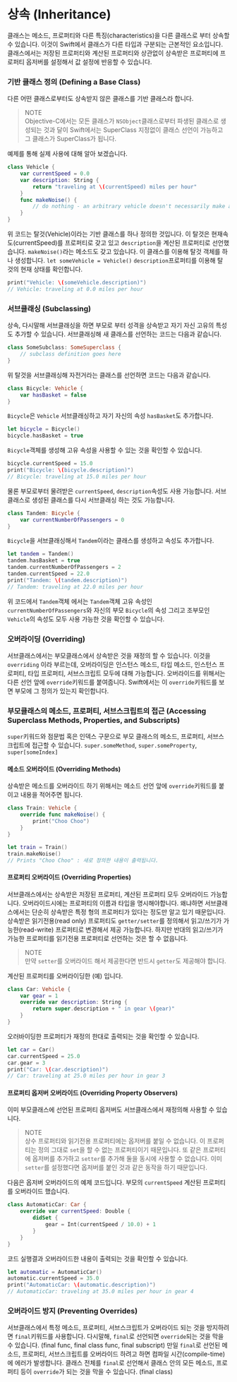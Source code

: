 # 상속 \(Inheritance\)

클래스는 메소드, 프로퍼티와 다른 특징\(characteristics\)을 다른 클래스로 부터 상속할 수 있습니다. 이것이 Swift에서 클래스가 다른 타입과 구분되는 근본적인 요소입니다. 클래스에서는 저장된 프로퍼티와 계산된 프로퍼티와 상관없이 상속받은 프로퍼티에 프로퍼티 옵저버를 설정해서 값 설정에 반응할 수 있습니다.

### 기반 클래스 정의 \(Defining a Base Class\)

다른 어떤 클래스로부터도 상속받지 않은 클래스를 기반 클래스라 합니다.

> NOTE   
> Objective-C에서는 모든 클래스가 `NSObject`클래스로부터 파생된 클래스로 생성되는 것과 달이 Swift에서는 SuperClass 지정없이 클래스 선언이 가능하고 그 클래스가 SuperClass가 됩니다.

예제를 통해 실제 사용에 대해 알아 보겠습니다.

```swift
class Vehicle {
    var currentSpeed = 0.0
    var description: String {
        return "traveling at \(currentSpeed) miles per hour"
    }
    func makeNoise() {
        // do nothing - an arbitrary vehicle doesn't necessarily make a noise
    }
}
```

위 코드는 탈것\(Vehicle\)이라는 기반 클래스를 하나 정의한 것입니다. 이 탈것은 현재속도\(currentSpeed\)를 프로퍼티로 갖고 있고 `description`을 계산된 프로퍼티로 선언했습니다. `makeNoise()`라는 메소드도 갖고 있습니다. 이 클래스를 이용해 탈것 객체를 하나 생성합니다. `let someVehicle = Vehicle()` `description`프로퍼티를 이용해 탈 것의 현재 상태를 확인합니다.

```swift
print("Vehicle: \(someVehicle.description)")
// Vehicle: traveling at 0.0 miles per hour
```

### 서브클래싱 \(Subclassing\)

상속, 다시말해 서브클래싱을 하면 부모로 부터 성격을 상속받고 자기 자신 고유의 특성도 추가할 수 있습니다. 서브클래싱해 새 클래스를 선언하는 코드는 다음과 같습니다.

```swift
class SomeSubclass: SomeSuperclass {
    // subclass definition goes here
}
```

위 탈것을 서브클래싱해 자전거라는 클래스를 선언하면 코드는 다음과 같습니다.

```swift
class Bicycle: Vehicle {
    var hasBasket = false
}
```

`Bicycle`은 `Vehicle` 서브클래싱하고 자기 자신의 속성 `hasBasket`도 추가합니다.

```swift
let bicycle = Bicycle()
bicycle.hasBasket = true
```

`Bicycle`객체를 생성해 고유 속성을 사용할 수 있는 것을 확인할 수 있습니다.

```swift
bicycle.currentSpeed = 15.0
print("Bicycle: \(bicycle.description)")
// Bicycle: traveling at 15.0 miles per hour
```

물론 부모로부터 물려받은 `currentSpeed`, `description`속성도 사용 가능합니다. 서브클래스로 생성된 클래스를 다시 서브클래싱 하는 것도 가능합니다.

```swift
class Tandem: Bicycle {
    var currentNumberOfPassengers = 0
}
```

`Bicycle`을 서브클래싱해서 `Tandem`이라는 클래스를 생성하고 속성도 추가합니다.

```swift
let tandem = Tandem()
tandem.hasBasket = true
tandem.currentNumberOfPassengers = 2
tandem.currentSpeed = 22.0
print("Tandem: \(tandem.description)")
// Tandem: traveling at 22.0 miles per hour
```

위 코드에서 `Tandem`객체 에서는 `Tandem`객체 고유 속성인 `currentNumberOfPassengers`와 자신의 부모 `Bicycle`의 속성 그리고 조부모인 `Vehicle`의 속성도 모두 사용 가능한 것을 확인할 수 있습니다.

### 오버라이딩 \(Overriding\)

서브클래스에서는 부모클래스에서 상속받은 것을 재정의 할 수 있습니다. 이것을 `overriding` 이라 부르는데, 오버라이딩은 인스턴스 메소드, 타입 메소드, 인스턴스 프로퍼티, 타입 프로퍼티, 서브스크립트 모두에 대해 가능합니다. 오버라이드를 위해서는 다른 선언 앞에 `override`키워드를 붙여줍니다. Swift에서는 이 `override`키워드를 보면 부모에 그 정의가 있는지 확인합니다.

### 부모클래스의 메소드, 프로퍼티, 서브스크립트의 접근 \(Accessing Superclass Methods, Properties, and Subscripts\)

`super`키워드와 점문법 혹은 인덱스 구문으로 부모 클래스의 메소드, 프로퍼티, 서브스크립트에 접근할 수 있습니다. `super.someMethod`, `super.someProperty`, `super[someIndex]`

#### 메소드 오버라이드 \(Overriding Methods\)

상속받은 메소드를 오버라이드 하기 위해서는 메소드 선언 앞에 `override`키워드를 붙이고 내용을 적어주면 됩니다.

```swift
class Train: Vehicle {
    override func makeNoise() {
        print("Choo Choo")
    }
}
```

```swift
let train = Train()
train.makeNoise()
// Prints "Choo Choo" : 새로 정의한 내용이 출력됩니다.
```

#### 프로퍼티 오버라이드 \(Overriding Properties\)

서브클래스에서는 상속받은 저장된 프로퍼티, 계산된 프로퍼티 모두 오버라이드 가능합니다. 오버라이드시에는 프로퍼티의 이름과 타입을 명시해야합니다. 왜냐하면 서브클래스에서는 단순히 상속받은 특정 형의 프로퍼티가 있다는 정도만 알고 있기 때문입니다. 상속받은 읽기전용\(read only\) 프로퍼티도 `getter/setter`를 정의해서 읽고/쓰기가 가능한\(read-write\) 프로퍼티로 변경해서 제공 가능합니다. 하지만 반대의 읽고/쓰기가 가능한 프로퍼티를 읽기전용 프로퍼티로 선언하는 것은 할 수 없읍니다.

> NOTE   
> 만약 `setter`를 오버라이드 해서 제공한다면 반드시 `getter`도 제공해야 합니다.

계산된 프로퍼티를 오버라이딩한 \(예\) 입니다.

```swift
class Car: Vehicle {
    var gear = 1
    override var description: String {
        return super.description + " in gear \(gear)"
    }
}
```

오러바이딩한 프로퍼티가 재정의 한대로 출력되는 것을 확인할 수 있습니다.

```swift
let car = Car()
car.currentSpeed = 25.0
car.gear = 3
print("Car: \(car.description)")
// Car: traveling at 25.0 miles per hour in gear 3
```

#### 프로퍼티 옵저버 오버라이드 \(Overriding Property Observers\)

이미 부모클래스에 선언된 프로퍼티 옵저버도 서브클래스에서 재정의해 사용할 수 있습니다.

> NOTE   
> 상수 프로퍼티와 읽기전용 프로퍼티에는 옵저버를 붙일 수 없습니다. 이 프로퍼티는 정의 그대로 `set`을 할 수 없는 프로퍼티이기 때문입니다. 또 같은 프로퍼티에 옵저버를 추가하고 `setter`를 추가해 둘을 동시에 사용할 수 없습니다. 이미 `setter`를 설정했다면 옵저버를 붙인 것과 같은 동작을 하기 때문입니다.

다음은 옵저버 오버라이드의 예제 코드입니다. 부모의 `currentSpeed` 계산된 프로퍼티를 오버라이드 했습니다.

```swift
class AutomaticCar: Car {
    override var currentSpeed: Double {
        didSet {
            gear = Int(currentSpeed / 10.0) + 1
        }
    }
}
```

코드 실행결과 오버라이드한 내용이 출력되는 것을 확인할 수 있습니다.

```swift
let automatic = AutomaticCar()
automatic.currentSpeed = 35.0
print("AutomaticCar: \(automatic.description)")
// AutomaticCar: traveling at 35.0 miles per hour in gear 4
```

### 오버라이드 방지 \(Preventing Overrides\)

서브클래스에서 특정 메소드, 프로퍼티, 서브스크립트가 오버라이드 되는 것을 방지하려면 `final`키워드를 사용합니다. 다시말해, `final`로 선언되면 `override`되는 것을 막을 수 있습니다. \(final func, final class func, final subscript\) 만일 `final`로 선언된 메소드, 프로퍼티, 서브스크립트를 오버라이드 하려고 하면 컴파일 시간\(compile-time\)에 에러가 발생합니다. 클래스 전체를 `final`로 선언해서 클래스 안의 모든 메소드, 프로퍼티 등이 `override`가 되는 것을 막을 수 있습니다. \(final class\)

